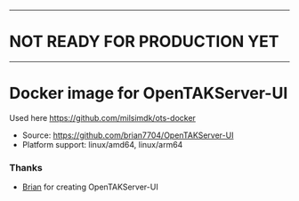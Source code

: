 
---

# NOT READY FOR PRODUCTION YET

---

# Docker image for OpenTAKServer-UI

Used here https://github.com/milsimdk/ots-docker


- Source: https://github.com/brian7704/OpenTAKServer-UI
- Platform support: linux/amd64, linux/arm64
 
### Thanks
  - [Brian](https://github.com/brian7704) for creating OpenTAKServer-UI
